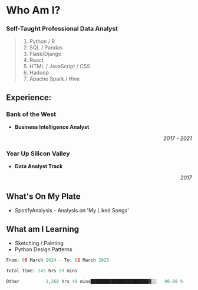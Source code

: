 # Who Am I?

### Self-Taught Professional Data Analyst

  > 1. Python / R
  > 2. SQL / Pandas
  > 3. Flask/Django
  > 4. React
  > 5. HTML / JavaScript / CSS
  > 6. Hadoop
  > 7. Apache Spark / Hive


## Experience:

### Bank of the West
- __Business Intelligence Analyst__ <p align='right'><i>2017 - 2021</i></p>

### Year Up Silicon Valley
- __Data Analyst Track__ <p align='right'><i>2017</i></p>



## What's On My Plate 

 - SpotifyAnalysis - Analysis on 'My Liked Songs'

## What am I Learning
 - Sketching / Painting
 - Python Design Patterns


<!--START_SECTION:waka-->

```python
From: 05 March 2024 - To: 02 March 2025

Total Time: 249 hrs 59 mins

Other          2,268 hrs 49 mins██████████████████████▓░░   90.08 %
```

<!--END_SECTION:waka-->
